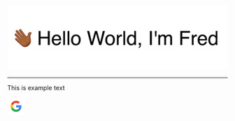 <img src="images/hand-waving-greeting-banner.gif" alt="Greetings!">

---

This is example text

[<img alt="alt_text" width="40px" src="images/image.png" />](https://www.google.com/)
